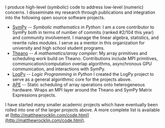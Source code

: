 
I produce high-level (symbolic) code to address low-level (numeric) concerns. I disseminate my research through publications and integration into the following open source software projects. 

-   [SymPy](http://sympy.org) -- *Symbolic mathematics in Python*: I am a core contributor to SymPy both in terms of number of commits (ranked #2/104 this year) and community involvement.  I manage the linear algebra, statistics, and rewrite rules modules.  I serve as a mentor in this organization for university and high school student programs.
-   [Theano](http://deeplearning.net/software/theano/) -- *A mathematics/array compiler*: My array primitives and scheduling work build on Theano. Contributions include MPI primitives, communication/computation overlap algorithms, asynchronous GPU communication, and interactions with SymPy.
-   [LogPy](http://github.com/logpy/logpy) --  *Logic Programming in Python* I created the LogPy project to serve as a general algorithmic core for the projects above.
-   [APE](http://github.com/mrocklin/ape) -- Static scheduling of array operations onto heterogeneous hardware. Wraps an MPI layer around the Theano and SymPy Matrix Expressions projects. 

I have started many smaller academic projects which have eventually been rolled into one of the larger projects above. A more complete list is available at [http://matthewrocklin.com/code.html](http://matthewrocklin.com/code.html). 
